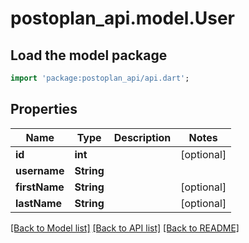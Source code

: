 # postoplan_api.model.User

## Load the model package
```dart
import 'package:postoplan_api/api.dart';
```

## Properties
Name | Type | Description | Notes
------------ | ------------- | ------------- | -------------
**id** | **int** |  | [optional] 
**username** | **String** |  | 
**firstName** | **String** |  | [optional] 
**lastName** | **String** |  | [optional] 

[[Back to Model list]](../README.md#documentation-for-models) [[Back to API list]](../README.md#documentation-for-api-endpoints) [[Back to README]](../README.md)



